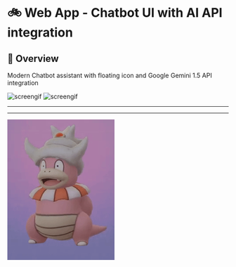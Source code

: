#  :bike: Web App - Chatbot UI with AI API integration 

## :scroll: Overview 
Modern Chatbot assistant with floating icon and Google Gemini 1.5 API integration 

![screengif](pics/screensgif1.gif)
![screengif](pics/screensgif2.gif)

***
***

![screenshot](pics/slowking.gif "...Then teach and guide yourself")